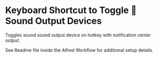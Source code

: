 # Keyboard Shortcut to Toggle  Sound Output Devices
Toggles sound sound output device on hotkey with notification center output.

See Readme file inside the Alfred Workflow for additional setup details.
